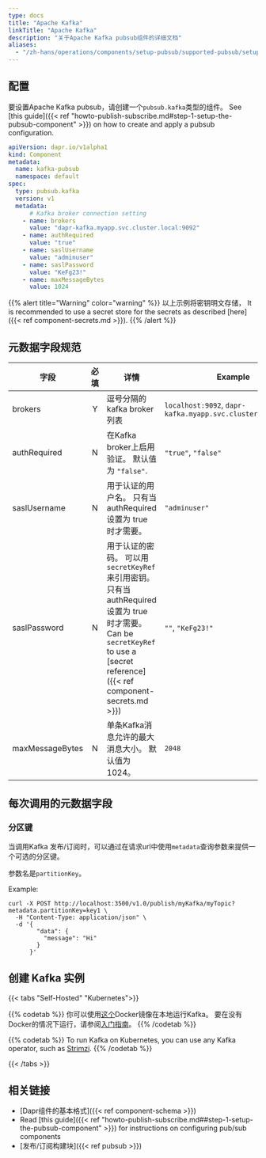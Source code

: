 ```yaml
---
type: docs
title: "Apache Kafka"
linkTitle: "Apache Kafka"
description: "关于Apache Kafka pubsub组件的详细文档"
aliases:
  - "/zh-hans/operations/components/setup-pubsub/supported-pubsub/setup-apache-kafka/"
---
```


## 配置

要设置Apache Kafka pubsub，请创建一个`pubsub.kafka`类型的组件。 See [this guide]({{< ref "howto-publish-subscribe.md#step-1-setup-the-pubsub-component" >}}) on how to create and apply a pubsub configuration.

```yaml
apiVersion: dapr.io/v1alpha1
kind: Component
metadata:
  name: kafka-pubsub
  namespace: default
spec:
  type: pubsub.kafka
  version: v1
  metadata:
      # Kafka broker connection setting
    - name: brokers
      value: "dapr-kafka.myapp.svc.cluster.local:9092"
    - name: authRequired
      value: "true"
    - name: saslUsername
      value: "adminuser"
    - name: saslPassword
      value: "KeFg23!"
    - name: maxMessageBytes
      value: 1024
```

{{% alert title="Warning" color="warning" %}}
以上示例将密钥明文存储， It is recommended to use a secret store for the secrets as described [here]({{< ref component-secrets.md >}}).
{{% /alert %}}

## 元数据字段规范

| 字段              | 必填 | 详情                                                                                                                                                   | Example                                                     |
| --------------- |:--:| ---------------------------------------------------------------------------------------------------------------------------------------------------- | ----------------------------------------------------------- |
| brokers         | Y  | 逗号分隔的kafka broker列表                                                                                                                                  | `localhost:9092`, `dapr-kafka.myapp.svc.cluster.local:9092` |
| authRequired    | N  | 在Kafka broker上启用验证。 默认值为 `"false"`.                                                                                                                  | `"true"`, `"false"`                                         |
| saslUsername    | N  | 用于认证的用户名。 只有当 authRequired 设置为 true 时才需要。                                                                                                            | `"adminuser"`                                               |
| saslPassword    | N  | 用于认证的密码。 可以用`secretKeyRef`来引用密钥。 只有当 authRequired 设置为 true 时才需要。 Can be `secretKeyRef` to use a [secret reference]({{< ref component-secrets.md >}}) | `""`, `"KeFg23!"`                                           |
| maxMessageBytes | N  | 单条Kafka消息允许的最大消息大小。 默认值为 1024。                                                                                                                       | `2048`                                                      |

## 每次调用的元数据字段

### 分区键

当调用Kafka 发布/订阅时，可以通过在请求url中使用`metadata`查询参数来提供一个可选的分区键。

参数名是`partitionKey`。

Example:

```shell
curl -X POST http://localhost:3500/v1.0/publish/myKafka/myTopic?metadata.partitionKey=key1 \
  -H "Content-Type: application/json" \
  -d '{
        "data": {
          "message": "Hi"
        }
      }'
```

## 创建 Kafka 实例
{{< tabs "Self-Hosted" "Kubernetes">}}

{{% codetab %}}
你可以使用[这个](https://github.com/wurstmeister/kafka-docker)Docker镜像在本地运行Kafka。 要在没有Docker的情况下运行，请参阅[入门指南](https://kafka.apache.org/quickstart)。
{{% /codetab %}}

{{% codetab %}}
To run Kafka on Kubernetes, you can use any Kafka operator, such as [Strimzi](https://strimzi.io/docs/operators/latest/quickstart.html#ref-install-prerequisites-str).
{{% /codetab %}}

{{< /tabs >}}


## 相关链接
- [Dapr组件的基本格式]({{< ref component-schema >}})
- Read [this guide]({{< ref "howto-publish-subscribe.md##step-1-setup-the-pubsub-component" >}}) for instructions on configuring pub/sub components
- [发布/订阅构建块]({{< ref pubsub >}})